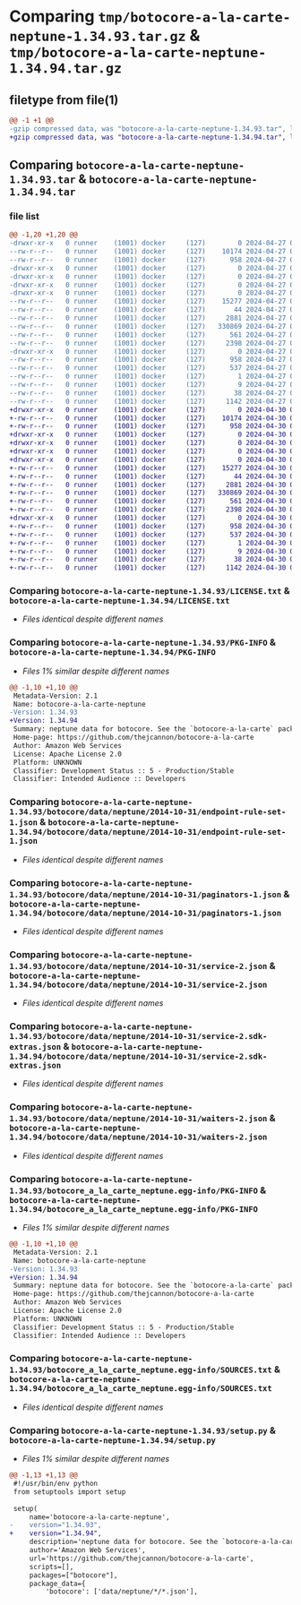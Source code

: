 # Comparing `tmp/botocore-a-la-carte-neptune-1.34.93.tar.gz` & `tmp/botocore-a-la-carte-neptune-1.34.94.tar.gz`

## filetype from file(1)

```diff
@@ -1 +1 @@
-gzip compressed data, was "botocore-a-la-carte-neptune-1.34.93.tar", last modified: Sat Apr 27 01:00:58 2024, max compression
+gzip compressed data, was "botocore-a-la-carte-neptune-1.34.94.tar", last modified: Tue Apr 30 01:01:37 2024, max compression
```

## Comparing `botocore-a-la-carte-neptune-1.34.93.tar` & `botocore-a-la-carte-neptune-1.34.94.tar`

### file list

```diff
@@ -1,20 +1,20 @@
-drwxr-xr-x   0 runner    (1001) docker     (127)        0 2024-04-27 01:00:58.821250 botocore-a-la-carte-neptune-1.34.93/
--rw-r--r--   0 runner    (1001) docker     (127)    10174 2024-04-27 01:00:58.000000 botocore-a-la-carte-neptune-1.34.93/LICENSE.txt
--rw-r--r--   0 runner    (1001) docker     (127)      958 2024-04-27 01:00:58.821250 botocore-a-la-carte-neptune-1.34.93/PKG-INFO
-drwxr-xr-x   0 runner    (1001) docker     (127)        0 2024-04-27 01:00:58.817250 botocore-a-la-carte-neptune-1.34.93/botocore/
-drwxr-xr-x   0 runner    (1001) docker     (127)        0 2024-04-27 01:00:58.817250 botocore-a-la-carte-neptune-1.34.93/botocore/data/
-drwxr-xr-x   0 runner    (1001) docker     (127)        0 2024-04-27 01:00:58.817250 botocore-a-la-carte-neptune-1.34.93/botocore/data/neptune/
-drwxr-xr-x   0 runner    (1001) docker     (127)        0 2024-04-27 01:00:58.821250 botocore-a-la-carte-neptune-1.34.93/botocore/data/neptune/2014-10-31/
--rw-r--r--   0 runner    (1001) docker     (127)    15277 2024-04-27 01:00:34.000000 botocore-a-la-carte-neptune-1.34.93/botocore/data/neptune/2014-10-31/endpoint-rule-set-1.json
--rw-r--r--   0 runner    (1001) docker     (127)       44 2024-04-27 01:00:34.000000 botocore-a-la-carte-neptune-1.34.93/botocore/data/neptune/2014-10-31/examples-1.json
--rw-r--r--   0 runner    (1001) docker     (127)     2881 2024-04-27 01:00:34.000000 botocore-a-la-carte-neptune-1.34.93/botocore/data/neptune/2014-10-31/paginators-1.json
--rw-r--r--   0 runner    (1001) docker     (127)   330869 2024-04-27 01:00:34.000000 botocore-a-la-carte-neptune-1.34.93/botocore/data/neptune/2014-10-31/service-2.json
--rw-r--r--   0 runner    (1001) docker     (127)      561 2024-04-27 01:00:34.000000 botocore-a-la-carte-neptune-1.34.93/botocore/data/neptune/2014-10-31/service-2.sdk-extras.json
--rw-r--r--   0 runner    (1001) docker     (127)     2398 2024-04-27 01:00:34.000000 botocore-a-la-carte-neptune-1.34.93/botocore/data/neptune/2014-10-31/waiters-2.json
-drwxr-xr-x   0 runner    (1001) docker     (127)        0 2024-04-27 01:00:58.821250 botocore-a-la-carte-neptune-1.34.93/botocore_a_la_carte_neptune.egg-info/
--rw-r--r--   0 runner    (1001) docker     (127)      958 2024-04-27 01:00:58.000000 botocore-a-la-carte-neptune-1.34.93/botocore_a_la_carte_neptune.egg-info/PKG-INFO
--rw-r--r--   0 runner    (1001) docker     (127)      537 2024-04-27 01:00:58.000000 botocore-a-la-carte-neptune-1.34.93/botocore_a_la_carte_neptune.egg-info/SOURCES.txt
--rw-r--r--   0 runner    (1001) docker     (127)        1 2024-04-27 01:00:58.000000 botocore-a-la-carte-neptune-1.34.93/botocore_a_la_carte_neptune.egg-info/dependency_links.txt
--rw-r--r--   0 runner    (1001) docker     (127)        9 2024-04-27 01:00:58.000000 botocore-a-la-carte-neptune-1.34.93/botocore_a_la_carte_neptune.egg-info/top_level.txt
--rw-r--r--   0 runner    (1001) docker     (127)       38 2024-04-27 01:00:58.821250 botocore-a-la-carte-neptune-1.34.93/setup.cfg
--rw-r--r--   0 runner    (1001) docker     (127)     1142 2024-04-27 01:00:58.000000 botocore-a-la-carte-neptune-1.34.93/setup.py
+drwxr-xr-x   0 runner    (1001) docker     (127)        0 2024-04-30 01:01:37.259296 botocore-a-la-carte-neptune-1.34.94/
+-rw-r--r--   0 runner    (1001) docker     (127)    10174 2024-04-30 01:01:37.000000 botocore-a-la-carte-neptune-1.34.94/LICENSE.txt
+-rw-r--r--   0 runner    (1001) docker     (127)      958 2024-04-30 01:01:37.259296 botocore-a-la-carte-neptune-1.34.94/PKG-INFO
+drwxr-xr-x   0 runner    (1001) docker     (127)        0 2024-04-30 01:01:37.259296 botocore-a-la-carte-neptune-1.34.94/botocore/
+drwxr-xr-x   0 runner    (1001) docker     (127)        0 2024-04-30 01:01:37.259296 botocore-a-la-carte-neptune-1.34.94/botocore/data/
+drwxr-xr-x   0 runner    (1001) docker     (127)        0 2024-04-30 01:01:37.259296 botocore-a-la-carte-neptune-1.34.94/botocore/data/neptune/
+drwxr-xr-x   0 runner    (1001) docker     (127)        0 2024-04-30 01:01:37.259296 botocore-a-la-carte-neptune-1.34.94/botocore/data/neptune/2014-10-31/
+-rw-r--r--   0 runner    (1001) docker     (127)    15277 2024-04-30 01:01:14.000000 botocore-a-la-carte-neptune-1.34.94/botocore/data/neptune/2014-10-31/endpoint-rule-set-1.json
+-rw-r--r--   0 runner    (1001) docker     (127)       44 2024-04-30 01:01:14.000000 botocore-a-la-carte-neptune-1.34.94/botocore/data/neptune/2014-10-31/examples-1.json
+-rw-r--r--   0 runner    (1001) docker     (127)     2881 2024-04-30 01:01:14.000000 botocore-a-la-carte-neptune-1.34.94/botocore/data/neptune/2014-10-31/paginators-1.json
+-rw-r--r--   0 runner    (1001) docker     (127)   330869 2024-04-30 01:01:14.000000 botocore-a-la-carte-neptune-1.34.94/botocore/data/neptune/2014-10-31/service-2.json
+-rw-r--r--   0 runner    (1001) docker     (127)      561 2024-04-30 01:01:14.000000 botocore-a-la-carte-neptune-1.34.94/botocore/data/neptune/2014-10-31/service-2.sdk-extras.json
+-rw-r--r--   0 runner    (1001) docker     (127)     2398 2024-04-30 01:01:14.000000 botocore-a-la-carte-neptune-1.34.94/botocore/data/neptune/2014-10-31/waiters-2.json
+drwxr-xr-x   0 runner    (1001) docker     (127)        0 2024-04-30 01:01:37.259296 botocore-a-la-carte-neptune-1.34.94/botocore_a_la_carte_neptune.egg-info/
+-rw-r--r--   0 runner    (1001) docker     (127)      958 2024-04-30 01:01:37.000000 botocore-a-la-carte-neptune-1.34.94/botocore_a_la_carte_neptune.egg-info/PKG-INFO
+-rw-r--r--   0 runner    (1001) docker     (127)      537 2024-04-30 01:01:37.000000 botocore-a-la-carte-neptune-1.34.94/botocore_a_la_carte_neptune.egg-info/SOURCES.txt
+-rw-r--r--   0 runner    (1001) docker     (127)        1 2024-04-30 01:01:37.000000 botocore-a-la-carte-neptune-1.34.94/botocore_a_la_carte_neptune.egg-info/dependency_links.txt
+-rw-r--r--   0 runner    (1001) docker     (127)        9 2024-04-30 01:01:37.000000 botocore-a-la-carte-neptune-1.34.94/botocore_a_la_carte_neptune.egg-info/top_level.txt
+-rw-r--r--   0 runner    (1001) docker     (127)       38 2024-04-30 01:01:37.259296 botocore-a-la-carte-neptune-1.34.94/setup.cfg
+-rw-r--r--   0 runner    (1001) docker     (127)     1142 2024-04-30 01:01:37.000000 botocore-a-la-carte-neptune-1.34.94/setup.py
```

### Comparing `botocore-a-la-carte-neptune-1.34.93/LICENSE.txt` & `botocore-a-la-carte-neptune-1.34.94/LICENSE.txt`

 * *Files identical despite different names*

### Comparing `botocore-a-la-carte-neptune-1.34.93/PKG-INFO` & `botocore-a-la-carte-neptune-1.34.94/PKG-INFO`

 * *Files 1% similar despite different names*

```diff
@@ -1,10 +1,10 @@
 Metadata-Version: 2.1
 Name: botocore-a-la-carte-neptune
-Version: 1.34.93
+Version: 1.34.94
 Summary: neptune data for botocore. See the `botocore-a-la-carte` package for more info.
 Home-page: https://github.com/thejcannon/botocore-a-la-carte
 Author: Amazon Web Services
 License: Apache License 2.0
 Platform: UNKNOWN
 Classifier: Development Status :: 5 - Production/Stable
 Classifier: Intended Audience :: Developers
```

### Comparing `botocore-a-la-carte-neptune-1.34.93/botocore/data/neptune/2014-10-31/endpoint-rule-set-1.json` & `botocore-a-la-carte-neptune-1.34.94/botocore/data/neptune/2014-10-31/endpoint-rule-set-1.json`

 * *Files identical despite different names*

### Comparing `botocore-a-la-carte-neptune-1.34.93/botocore/data/neptune/2014-10-31/paginators-1.json` & `botocore-a-la-carte-neptune-1.34.94/botocore/data/neptune/2014-10-31/paginators-1.json`

 * *Files identical despite different names*

### Comparing `botocore-a-la-carte-neptune-1.34.93/botocore/data/neptune/2014-10-31/service-2.json` & `botocore-a-la-carte-neptune-1.34.94/botocore/data/neptune/2014-10-31/service-2.json`

 * *Files identical despite different names*

### Comparing `botocore-a-la-carte-neptune-1.34.93/botocore/data/neptune/2014-10-31/service-2.sdk-extras.json` & `botocore-a-la-carte-neptune-1.34.94/botocore/data/neptune/2014-10-31/service-2.sdk-extras.json`

 * *Files identical despite different names*

### Comparing `botocore-a-la-carte-neptune-1.34.93/botocore/data/neptune/2014-10-31/waiters-2.json` & `botocore-a-la-carte-neptune-1.34.94/botocore/data/neptune/2014-10-31/waiters-2.json`

 * *Files identical despite different names*

### Comparing `botocore-a-la-carte-neptune-1.34.93/botocore_a_la_carte_neptune.egg-info/PKG-INFO` & `botocore-a-la-carte-neptune-1.34.94/botocore_a_la_carte_neptune.egg-info/PKG-INFO`

 * *Files 1% similar despite different names*

```diff
@@ -1,10 +1,10 @@
 Metadata-Version: 2.1
 Name: botocore-a-la-carte-neptune
-Version: 1.34.93
+Version: 1.34.94
 Summary: neptune data for botocore. See the `botocore-a-la-carte` package for more info.
 Home-page: https://github.com/thejcannon/botocore-a-la-carte
 Author: Amazon Web Services
 License: Apache License 2.0
 Platform: UNKNOWN
 Classifier: Development Status :: 5 - Production/Stable
 Classifier: Intended Audience :: Developers
```

### Comparing `botocore-a-la-carte-neptune-1.34.93/botocore_a_la_carte_neptune.egg-info/SOURCES.txt` & `botocore-a-la-carte-neptune-1.34.94/botocore_a_la_carte_neptune.egg-info/SOURCES.txt`

 * *Files identical despite different names*

### Comparing `botocore-a-la-carte-neptune-1.34.93/setup.py` & `botocore-a-la-carte-neptune-1.34.94/setup.py`

 * *Files 1% similar despite different names*

```diff
@@ -1,13 +1,13 @@
 #!/usr/bin/env python
 from setuptools import setup
 
 setup(
     name='botocore-a-la-carte-neptune',
-    version="1.34.93",
+    version="1.34.94",
     description='neptune data for botocore. See the `botocore-a-la-carte` package for more info.',
     author='Amazon Web Services',
     url='https://github.com/thejcannon/botocore-a-la-carte',
     scripts=[],
     packages=["botocore"],
     package_data={
         'botocore': ['data/neptune/*/*.json'],
```

